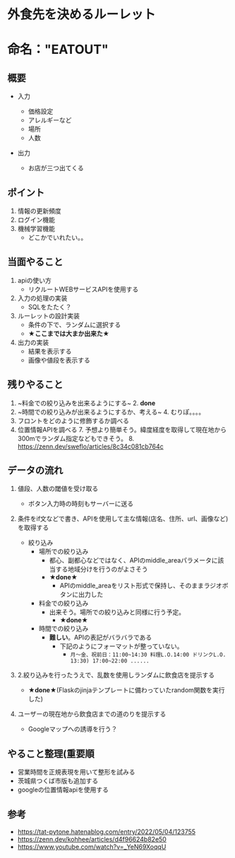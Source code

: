 # 外食先を決めるルーレット

# 命名："EATOUT"

## 概要

- 入力
    - 価格設定
    - アレルギーなど
    - 場所
    - 人数

- 出力
    - お店が三つ出てくる

## ポイント
1. 情報の更新頻度
2. ログイン機能
3. 機械学習機能
    - どこかでいれたい。。

## 当面やること
1. apiの使い方
    - リクルートWEBサービスAPIを使用する
2. 入力の処理の実装
    - SQLをたたく？
3. ルーレットの設計実装
    - 条件の下で、ランダムに選択する    
    - **★ここまでは大まか出来た★**
4. 出力の実装
    - 結果を表示する
    - 画像や値段を表示する

## 残りやること
1. ~料金での絞り込みを出来るようにする~
    2. **done**
3. ~時間での絞り込みが出来るようにするか、考える~
    4.  むりぽ。。。。
5. フロントをどのように修飾するか調べる
6. 位置情報APIを調べる
    7.  予想より簡単そう。緯度経度を取得して現在地から300mでランダム指定などもできそう。
    8.  https://zenn.dev/sweflo/articles/8c34c081cb764c




## データの流れ
1. 値段、人数の閾値を受け取る
    - ボタン入力時の時刻もサーバーに送る
2. 条件をif文などで書き、APIを使用して主な情報(店名、住所、url、画像など)を取得する
    - 絞り込み
        - 場所での絞り込み
            - 都心、副都心などではなく、APIのmiddle_areaパラメータに該当する地域分けを行うのがよさそう
            - **★done★**
                - APIのmiddle_areaをリスト形式で保持し、そのままラジオボタンに出力した
        - 料金での絞り込み
            - 出来そう。場所での絞り込みと同様に行う予定。
                - **★done★**
        - 時間での絞り込み
            - **難しい**。APIの表記がバラバラである
                - 下記のようにフォーマットが整っていない。
                    - `月～金、祝前日：11:00~14:30 料理L.O.14:00 ドリンクL.O. 13:30) 17:00~22:00 ......`
        
3. 2.絞り込みを行ったうえで、乱数を使用しランダムに飲食店を提示する
    - **★done★**(Flaskのjinjaテンプレートに備わっていたrandom関数を実行した)
    
4. ユーザーの現在地から飲食店までの道のりを提示する
    - Googleマップへの誘導を行う？



## やること整理(重要順

- 営業時間を正規表現を用いて整形を試みる
- 茨城県つくば市版も追加する
- googleの位置情報apiを使用する




## 参考
- https://tat-pytone.hatenablog.com/entry/2022/05/04/123755
- https://zenn.dev/kohhee/articles/d4f96624b82e50
- https://www.youtube.com/watch?v=_YeN69XoqqU
